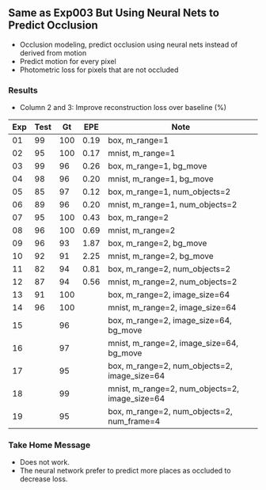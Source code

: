 ## Same as Exp003 But Using Neural Nets to Predict Occlusion

- Occlusion modeling, predict occlusion using neural nets instead of derived from motion
- Predict motion for every pixel
- Photometric loss for pixels that are not occluded

### Results

- Column 2 and 3: Improve reconstruction loss over baseline (%) 

| Exp  | Test | Gt   | EPE  | Note |
| ---- | ---- | ---- | ---- | ---- | 
| 01 | 99 | 100 | 0.19 | box, m_range=1 |
| 02 | 95 | 100 | 0.17 | mnist, m_range=1 |
| 03 | 99 | 96 | 0.26 | box, m_range=1, bg_move |
| 04 | 98 | 96 | 0.20 | mnist, m_range=1, bg_move |
| 05 | 85 | 97 | 0.12 | box, m_range=1, num_objects=2 |
| 06 | 89 | 96 | 0.20 | mnist, m_range=1, num_objects=2 |
| 07 | 95 | 100 | 0.43 | box, m_range=2 |
| 08 | 96 | 100 | 0.69 | mnist, m_range=2 |
| 09 | 96 | 93 | 1.87 | box, m_range=2, bg_move |
| 10 | 92 | 91 | 2.25 | mnist, m_range=2, bg_move |
| 11 | 82 | 94 | 0.81 | box, m_range=2, num_objects=2 |
| 12 | 87 | 94 | 0.56 | mnist, m_range=2, num_objects=2 |
| 13 | 91 | 100 |  | box, m_range=2, image_size=64 |
| 14 | 96 | 100 |  | mnist, m_range=2, image_size=64 |
| 15 |  | 96 |  | box, m_range=2, image_size=64, bg_move |
| 16 |  | 97 |  | mnist, m_range=2, image_size=64, bg_move |
| 17 |  | 95 |  | box, m_range=2, num_objects=2, image_size=64 |
| 18 |  | 99 |  | mnist, m_range=2, num_objects=2, image_size=64 |
| 19 |  | 95 |  | box, m_range=2, num_objects=2, num_frame=4 |

### Take Home Message

- Does not work. 
- The neural network prefer to predict more places as occluded to decrease loss.

